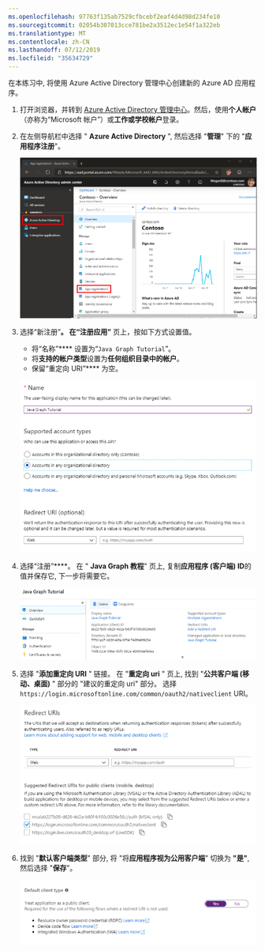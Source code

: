 ```yaml
---
ms.openlocfilehash: 97763f135ab7529cfbcebf2eaf4d4d98d234fe10
ms.sourcegitcommit: 02054b307013cce781be2a3512ec1e54f1a322eb
ms.translationtype: MT
ms.contentlocale: zh-CN
ms.lasthandoff: 07/12/2019
ms.locfileid: "35634729"
---
```

<!-- markdownlint-disable MD002 MD041 -->

在本练习中, 将使用 Azure Active Directory 管理中心创建新的 Azure AD 应用程序。

1. 打开浏览器，并转到 [Azure Active Directory 管理中心](https://aad.portal.azure.com)。然后，使用**个人帐户**（亦称为“Microsoft 帐户”）或**工作或学校帐户**登录。

1. 在左侧导航栏中选择 " **Azure Active Directory** ", 然后选择 "**管理**" 下的 "**应用程序注册**"。

    ![应用注册的屏幕截图 ](./images/aad-portal-app-registrations.png)

1. 选择“新注册”****。 在“注册应用”**** 页上，按如下方式设置值。

    - 将“名称”**** 设置为“`Java Graph Tutorial`”。
    - 将**支持的帐户类型**设置为**任何组织目录中的帐户**。
    - 保留“重定向 URI”**** 为空。

    !["注册应用程序" 页的屏幕截图](./images/aad-register-an-app.png)

1. 选择“注册”****。 在 " **Java Graph 教程**" 页上, 复制**应用程序 (客户端) ID**的值并保存它, 下一步将需要它。

    ![新应用注册的应用程序 ID 的屏幕截图](./images/aad-application-id.png)

1. 选择 "**添加重定向 URI** " 链接。 在 "**重定向 uri** " 页上, 找到 "**公共客户端 (移动、桌面)** " 部分的 "建议的重定向 uri" 部分。 选择`https://login.microsoftonline.com/common/oauth2/nativeclient` URI。

    !["重定向 Uri" 页的屏幕截图](./images/aad-redirect-uris.png)

1. 找到 "**默认客户端类型**" 部分, 将 "将**应用程序视为公用客户端**" 切换为 **"是"**, 然后选择 "**保存**"。

    ![默认 "客户端类型" 部分的屏幕截图](./images/aad-default-client-type.png)
